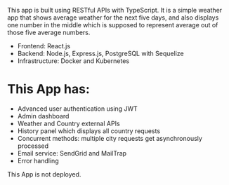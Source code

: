 This app is built using RESTful APIs with TypeScript. It is a simple weather app that shows average weather for the next five days, and also displays one number in the middle which is supposed to represent average out of those five average numbers.

- Frontend: React.js
- Backend: Node.js, Express.js, PostgreSQL with Sequelize
- Infrastructure: Docker and Kubernetes

# This App has:
* Advanced user authentication using JWT
* Admin dashboard
* Weather and Country external APIs
* History panel which displays all country requests
* Concurrent methods: multiple city requests get asynchronously processed
* Email service: SendGrid and MailTrap
* Error handling

This App is not deployed.
